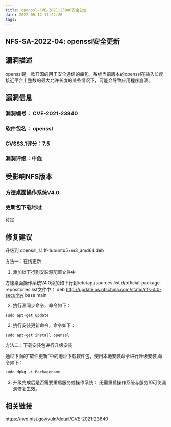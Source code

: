 ```yaml
---
title: openssl-CVE-2021-23840安全公告
date: 2022-05-12 17:22:26
tags:
---
```


## NFS-SA-2022-04: openssl安全更新

## 漏洞描述

openssl是一款开源的用于安全通信的库包，系统当前版本的openssl在输入长度接近平台上整数的最大允许长度的某些情况下，可能会导致应用程序崩溃。

## 漏洞信息

###    漏洞编号： CVE-2021-23840

###    软件包名： openssl

###    CVSS3.1评分：7.5

###    漏洞评级：中危

## 受影响NFS版本

###    方德桌面操作系统V4.0 

### 更新包下载地址

待定

## 修复建议

升级到 openssl_1.1.1f-1ubuntu5+m3_amd64.deb

方法一：在线更新

1. 添加以下行到安装源配置文件中

方德桌面操作系统V4.0添加如下行到/etc/apt/sources.list.d/official-package-repositories.list文件中：
deb http://update.os.nfschina.com/static/nfs-4.0-security/ base main



2. 执行源同步命令，命令如下：

```
sudo apt-get update
```

3. 执行安装更新命令，命令如下：

```
sudo apt-get install openssl
```

方法二：下载安装包进行升级安装

通过下面的“软件更新”中的地址下载软件包，使用本地安装命令进行升级安装,命令如下：

```
sudo dpkg -i Packagename
```

3. 升级完成后是否需要重启服务或操作系统：
   无需重启操作系统与服务即可使漏洞修复生效。

## 相关链接

https://nvd.nist.gov/vuln/detail/CVE-2021-23840
